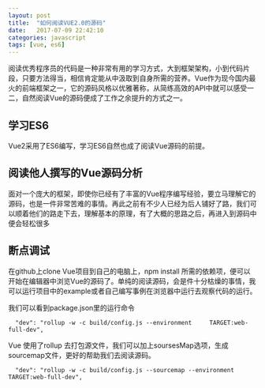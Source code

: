 ```yaml
---
layout: post
title:  "如何阅读VUE2.0的源码"
date:   2017-07-09 22:42:10
categories: javascript
tags: [vue, es6]
---
```


  阅读优秀程序员的代码是一种非常有用的学习方式，大到框架架构，小到代码片段，只要方法得当，相信肯定能从中汲取到自身所需的营养。Vue作为现今国内最火的前端框架之一，它的源码风格以优雅著称，从简练高效的API中就可以感受一二，自然阅读Vue的源码便成了工作之余提升的方式之一。

## 学习ES6

  Vue2采用了ES6编写，学习ES6自然也成了阅读Vue源码的前提。

## 阅读他人撰写的Vue源码分析

  面对一个庞大的框架，即使你已经有了丰富的Vue程序编写经验，要立马理解它的源码，也是一件非常苦难的事情。再此之前有不少人已经为后人铺好了路，我们可以顺着他们的路走下去，理解基本的原理，有了大概的思路之后，再进入到源码中便会轻松很多

## 断点调试

  在github上clone Vue项目到自己的电脑上，npm install 所需的依赖项，便可以开始在编辑器中浏览Vue的源码了。单纯的阅读源码，会是件十分枯燥的事情，我可以运行项目中的example或者自己编写事例在浏览器中运行去观察代码的运行。

  我们可以看到package.json里的运行命令

````
  "dev": "rollup -w -c build/config.js --environment     TARGET:web-full-dev",
````

  Vue 使用了rollup 去打包源文件，我们可以加上soursesMap选项，生成sourcemap文件，更好的帮助我们去阅读源码。

````
  "dev": "rollup -w -c build/config.js --sourcemap --environment TARGET:web-full-dev",
````